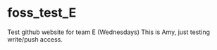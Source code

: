 # foss_test_E
Test github website for team E (Wednesdays)
This is Amy, just testing write/push access.
